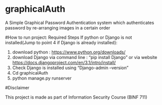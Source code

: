 # graphicalAuth


A Simple Graphical Password Authentication system which authenticates password by re-arranging images in a certain order 

#How to run project:
Required Steps If python or Django is not installed(Jump to point 4 if Django is already installed):
1. download python : https://www.python.org/downloads/
2. download Django via command line : “pip install Django” or via website
https://docs.djangoproject.com/en/3.1/intro/install/
3. Check Django is installed using “Django-admin –version”
4. Cd graphicalAuth
5. python manage.py runserver 

#Disclaimer

This project is made as part of Information Security Course (BINF 711)
